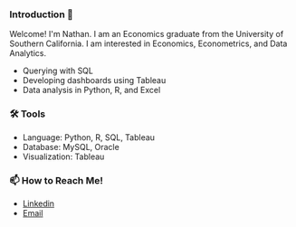 ### Introduction 👋

Welcome! I'm Nathan. I am an Economics graduate from the University of Southern California. I am interested in Economics, Econometrics, and Data Analytics.

- Querying with SQL
- Developing dashboards using Tableau
- Data analysis in Python, R, and Excel

### 🛠️ Tools

- Language: Python, R, SQL, Tableau
- Database: MySQL, Oracle
- Visualization: Tableau

### 📫 How to Reach Me!

- [Linkedin](https://www.linkedin.com/in/nathanchan55/)
- [Email](mailto:nathankcc55@gmail.com)
<!--
**nathankcc55/nathankcc55** is a ✨ _special_ ✨ repository because its `README.md` (this file) appears on your GitHub profile.

Here are some ideas to get you started:

- 🔭 I’m currently working on ...
- 🌱 I’m currently learning ...
- 👯 I’m looking to collaborate on ...
- 🤔 I’m looking for help with ...
- 💬 Ask me about ...
- 📫 How to reach me: ...
- 😄 Pronouns: ...
- ⚡ Fun fact: ...
-->
